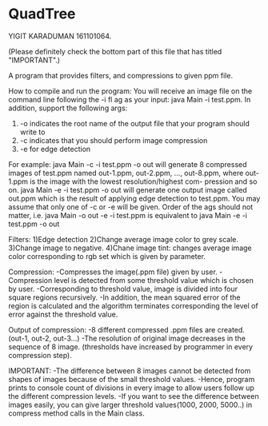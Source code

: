 # QuadTree

YIGIT KARADUMAN 161101064.

(Please definitely check the bottom part of this file that has titled "IMPORTANT".)

A program that provides filters, and compressions to given ppm file.

How to compile and run the program:
You will receive an image file on the command line following the -i fl
ag as your input: java Main -i test.ppm.
In addition, support the following 
args:

1. -o <filename> indicates the root name of the output file that your program should write to
2. -c indicates that you should perform image compression
3. -e for edge detection

For example:
java Main -c -i test.ppm -o out will generate 8 compressed images of test.ppm named out-1.ppm,
out-2.ppm, ..., out-8.ppm, where out-1.ppm is the image with the lowest resolution/highest com-
pression and so on. java Main -e -i test.ppm -o out will generate one output image called
out.ppm which is the result of applying edge detection to test.ppm. You may assume that only one
of -c or -e will be given. Order of the 
ags should not matter, i.e. java Main -o out -e -i test.ppm
is equivalent to java Main -e -i test.ppm -o out


Filters:
1)Edge detection
2)Change average image color to grey scale.
3)Change image to negative.
4)Chane image tint: changes average image color corresponding to rgb set which is given by parameter.

Compression:
-Compresses the image(.ppm file) given by user.
-Compression level is detected from some threshold value which is chosen by user.
-Corresponding to threshold value, image is divided into four square regions recursively.
-In addition, the mean squared error of the region is calculated and the algorithm terminates corresponding the level of error against the threshold value.

Output of compression:
-8 different compressed .ppm files are created. (out-1, out-2, out-3...)
-The resolution of original image decreases in the sequence of 8 image. (thresholds have increased by programmer in every compression step).

IMPORTANT:
-The difference between 8 images cannot be detected from shapes of images because of the small threshold values.
-Hence, program prints to console count of divisions in every image to allow users follow up the different compression levels.
-If you want to see the difference between images easily, you can give larger threshold values(1000, 2000, 5000..) in compress method calls in the Main class.

